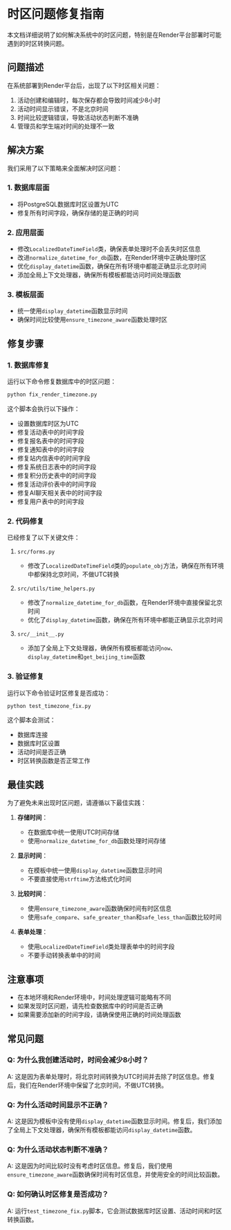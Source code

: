 # 时区问题修复指南

本文档详细说明了如何解决系统中的时区问题，特别是在Render平台部署时可能遇到的时区转换问题。

## 问题描述

在系统部署到Render平台后，出现了以下时区相关问题：

1. 活动创建和编辑时，每次保存都会导致时间减少8小时
2. 活动时间显示错误，不是北京时间
3. 时间比较逻辑错误，导致活动状态判断不准确
4. 管理员和学生端对时间的处理不一致

## 解决方案

我们采用了以下策略来全面解决时区问题：

### 1. 数据库层面

- 将PostgreSQL数据库时区设置为UTC
- 修复所有时间字段，确保存储的是正确的时间

### 2. 应用层面

- 修改`LocalizedDateTimeField`类，确保表单处理时不会丢失时区信息
- 改进`normalize_datetime_for_db`函数，在Render环境中正确处理时区
- 优化`display_datetime`函数，确保在所有环境中都能正确显示北京时间
- 添加全局上下文处理器，确保所有模板都能访问时间处理函数

### 3. 模板层面

- 统一使用`display_datetime`函数显示时间
- 确保时间比较使用`ensure_timezone_aware`函数处理时区

## 修复步骤

### 1. 数据库修复

运行以下命令修复数据库中的时区问题：

```bash
python fix_render_timezone.py
```

这个脚本会执行以下操作：
- 设置数据库时区为UTC
- 修复活动表中的时间字段
- 修复报名表中的时间字段
- 修复通知表中的时间字段
- 修复站内信表中的时间字段
- 修复系统日志表中的时间字段
- 修复积分历史表中的时间字段
- 修复活动评价表中的时间字段
- 修复AI聊天相关表中的时间字段
- 修复用户表中的时间字段

### 2. 代码修复

已经修复了以下关键文件：

1. `src/forms.py`
   - 修改了`LocalizedDateTimeField`类的`populate_obj`方法，确保在所有环境中都保持北京时间，不做UTC转换

2. `src/utils/time_helpers.py`
   - 修改了`normalize_datetime_for_db`函数，在Render环境中直接保留北京时间
   - 优化了`display_datetime`函数，确保在所有环境中都能正确显示北京时间

3. `src/__init__.py`
   - 添加了全局上下文处理器，确保所有模板都能访问`now`、`display_datetime`和`get_beijing_time`函数

### 3. 验证修复

运行以下命令验证时区修复是否成功：

```bash
python test_timezone_fix.py
```

这个脚本会测试：
- 数据库连接
- 数据库时区设置
- 活动时间是否正确
- 时区转换函数是否正常工作

## 最佳实践

为了避免未来出现时区问题，请遵循以下最佳实践：

1. **存储时间**：
   - 在数据库中统一使用UTC时间存储
   - 使用`normalize_datetime_for_db`函数处理时间存储

2. **显示时间**：
   - 在模板中统一使用`display_datetime`函数显示时间
   - 不要直接使用`strftime`方法格式化时间

3. **比较时间**：
   - 使用`ensure_timezone_aware`函数确保时间有时区信息
   - 使用`safe_compare`、`safe_greater_than`和`safe_less_than`函数比较时间

4. **表单处理**：
   - 使用`LocalizedDateTimeField`类处理表单中的时间字段
   - 不要手动转换表单中的时间

## 注意事项

- 在本地环境和Render环境中，时间处理逻辑可能略有不同
- 如果发现时区问题，请先检查数据库中的时间是否正确
- 如果需要添加新的时间字段，请确保使用正确的时间处理函数

## 常见问题

### Q: 为什么我创建活动时，时间会减少8小时？

A: 这是因为表单处理时，将北京时间转换为UTC时间并去除了时区信息。修复后，我们在Render环境中保留了北京时间，不做UTC转换。

### Q: 为什么活动时间显示不正确？

A: 这是因为模板中没有使用`display_datetime`函数显示时间。修复后，我们添加了全局上下文处理器，确保所有模板都能访问`display_datetime`函数。

### Q: 为什么活动状态判断不准确？

A: 这是因为时间比较时没有考虑时区信息。修复后，我们使用`ensure_timezone_aware`函数确保时间有时区信息，并使用安全的时间比较函数。

### Q: 如何确认时区修复是否成功？

A: 运行`test_timezone_fix.py`脚本，它会测试数据库时区设置、活动时间和时区转换函数。 
